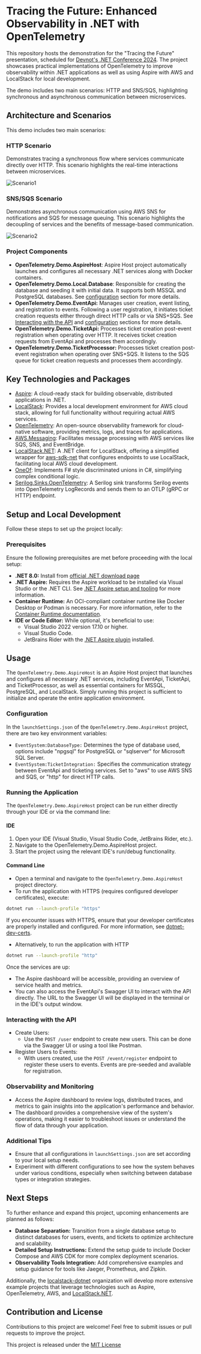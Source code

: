 # Tracing the Future: Enhanced Observability in .NET with OpenTelemetry

This repository hosts the demonstration for the "Tracing the Future" presentation, scheduled for [Devnot's .NET Conference 2024](https://dotnet.devnot.com/index.html). The project showcases practical implementations of OpenTelemetry to improve observability within .NET applications as well as using Aspire with AWS and LocalStack for local development.

The demo includes two main scenarios: HTTP and SNS/SQS, highlighting synchronous and asynchronous communication between microservices.

## Architecture and Scenarios

This demo includes two main scenarios:

### HTTP Scenario

Demonstrates tracing a synchronous flow where services communicate directly over HTTP. This scenario highlights the real-time interactions between microservices.

![Scenario1](https://raw.githubusercontent.com/Blind-Striker/dotnet-otel-aspire-localstack-demo/master/assets/scenario1.png)

### SNS/SQS Scenario

Demonstrates  asynchronous communication using AWS SNS for notifications and SQS for message queuing. This scenario highlights the decoupling of services and the benefits of message-based communication.

![Scenario2](https://raw.githubusercontent.com/Blind-Striker/dotnet-otel-aspire-localstack-demo/master/assets/scenario2.png)

### Project Components

- **OpenTelemetry.Demo.AspireHost**: Aspire Host project automatically launches and configures all necessary .NET services along with Docker containers.
- **OpenTelemetry.Demo.Local.Database**: Responsible for creating the database and seeding it with initial data. It supports both MSSQL and PostgreSQL databases. See [configuration](#configuration) section for more details.
- **OpenTelemetry.Demo.EventApi:** Manages user creation, event listing, and registration to events. Following a user registration, it initiates ticket creation requests either through direct HTTP calls or via SNS+SQS. See [Interacting with the API](#interacting-with-the-api) and [configuration](#configuration) sections for more details.
- **OpenTelemetry.Demo.TicketApi:** Processes ticket creation post-event registration when operating over HTTP. It receives ticket creation requests from EventApi and processes them accordingly.
- **OpenTelemetry.Demo.TicketProcessor:** Processes ticket creation post-event registration when operating over SNS+SQS. It listens to the SQS queue for ticket creation requests and processes them accordingly.

## Key Technologies and Packages

- [Aspire](https://learn.microsoft.com/en-us/dotnet/aspire/get-started/aspire-overview): A cloud-ready stack for building observable, distributed applications in .NET.
- [LocalStack](https://www.localstack.cloud/): Provides a local development environment for AWS cloud stack, allowing for full functionality without requiring actual AWS services.
- [OpenTelemetry](https://opentelemetry.io/): An open-source observability framework for cloud-native software, providing metrics, logs, and traces for applications.
- [AWS.Messaging](https://github.com/awslabs/aws-dotnet-messaging): Facilitates message processing with AWS services like SQS, SNS, and EventBridge.
- [LocalStack.NET](https://github.com/localstack-dotnet/localstack-dotnet-client): A .NET client for LocalStack, offering a simplified wrapper for [aws-sdk-net](https://github.com/aws/aws-sdk-net) that configures endpoints to use LocalStack, facilitating local AWS cloud development.
- [OneOf](https://github.com/mcintyre321/OneOf): Implements F# style discriminated unions in C#, simplifying complex conditional logic.
- [Serilog.Sinks.OpenTelemetry](https://github.com/serilog/serilog-sinks-opentelemetry): A Serilog sink transforms Serilog events into OpenTelemetry LogRecords and sends them to an OTLP (gRPC or HTTP) endpoint.

## Setup and Local Development

Follow these steps to set up the project locally:

### Prerequisites

Ensure the following prerequisites are met before proceeding with the local setup:

- **.NET 8.0:** Install from [official .NET download page](https://dotnet.microsoft.com/en-us/download)
- **.NET Aspire:** Requires the Aspire workload to be installed via Visual Studio or the .NET CLI. See [.NET Aspire setup and tooling](https://learn.microsoft.com/en-us/dotnet/aspire/fundamentals/setup-tooling?tabs=linux&pivots=visual-studio) for more information.
- **Container Runtime:** An OCI-compliant container runtime like Docker Desktop or Podman is necessary. For more information, refer to the [Container Runtime documentation](https://learn.microsoft.com/en-us/dotnet/aspire/fundamentals/setup-tooling?tabs=linux&pivots=visual-studio#container-runtime).
- **IDE or Code Editor:** While optional, it's beneficial to use:
  - Visual Studio 2022 version 17.10 or higher.
  - Visual Studio Code.
  - JetBrains Rider with the [.NET Aspire plugin](https://plugins.jetbrains.com/plugin/23289--net-aspire) installed.

## Usage

The `OpenTelemetry.Demo.AspireHost` is an Aspire Host project that launches and configures all necessary .NET services, including EventApi, TicketApi, and TicketProcessor, as well as essential containers for MSSQL, PostgreSQL, and LocalStack. Simply running this project is sufficient to initialize and operate the entire application environment.

### Configuration

In the `launchSettings.json` of the `OpenTelemetry.Demo.AspireHost` project, there are two key environment variables:

- `EventSystem:DatabaseType:` Determines the type of database used, options include "npgsql" for PostgreSQL or "sqlserver" for Microsoft SQL Server.
- `EventSystem:TicketIntegration:` Specifies the communication strategy between EventApi and ticketing services. Set to "aws" to use AWS SNS and SQS, or "http" for direct HTTP calls.

### Running the Application

The `OpenTelemetry.Demo.AspireHost` project can be run either directly through your IDE or via the command line:

#### IDE

1. Open your IDE (Visual Studio, Visual Studio Code, JetBrains Rider, etc.).
2. Navigate to the OpenTelemetry.Demo.AspireHost project.
3. Start the project using the relevant IDE's run/debug functionality.

#### Command Line

- Open a terminal and navigate to the `OpenTelemetry.Demo.AspireHost` project directory.
- To run the application with HTTPS (requires configured developer certificates), execute:

```bash
dotnet run --launch-profile "https"
```

If you encounter issues with HTTPS, ensure that your developer certificates are properly installed and configured. For more information, see [dotnet-dev-certs](https://learn.microsoft.com/en-us/dotnet/core/tools/dotnet-dev-certs).

- Alternatively, to run the application with HTTP

```bash
dotnet run --launch-profile "http"
```

Once the services are up:

- The Aspire dashboard will be accessible, providing an overview of service health and metrics.
- You can also access the EventApi's Swagger UI to interact with the API directly. The URL to the Swagger UI will be displayed in the terminal or in the IDE's output window.

### Interacting with the API

- Create Users:
  - Use the `POST /user` endpoint to create new users. This can be done via the Swagger UI or using a tool like Postman.
- Register Users to Events:
  - With users created, use the `POST /event/register` endpoint to register these users to events. Events are pre-seeded and available for registration.

### Observability and Monitoring

- Access the Aspire dashboard to review logs, distributed traces, and metrics to gain insights into the application's performance and behavior.
- The dashboard provides a comprehensive view of the system's operations, making it easier to troubleshoot issues or understand the flow of data through your application.

### Additional Tips

- Ensure that all configurations in `launchSettings.json` are set according to your local setup needs.
- Experiment with different configurations to see how the system behaves under various conditions, especially when switching between database types or integration strategies.

## Next Steps

To further enhance and expand this project, upcoming enhancements are planned as follows:

- **Database Separation:** Transition from a single database setup to distinct databases for users, events, and tickets to optimize architecture and scalability.
- **Detailed Setup Instructions:** Extend the setup guide to include Docker Compose and AWS CDK for more complex deployment scenarios.
- **Observability Tools Integration:** Add comprehensive examples and setup guidance for tools like Jaeger, Prometheus, and Zipkin.

Additionally, the [localstack-dotnet](https://github.com/localstack-dotnet) organization will develop more extensive example projects that leverage technologies such as Aspire, OpenTelemetry, AWS, and [LocalStack.NET](https://github.com/localstack-dotnet/localstack-dotnet-client).

## Contribution and License

Contributions to this project are welcome! Feel free to submit issues or pull requests to improve the project.

This project is released under the [MIT License](LICENSE.md)
